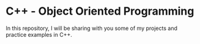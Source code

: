 C++ - Object Oriented Programming
=================================

In this repository, I will be sharing with you some of my projects and practice examples in C++.